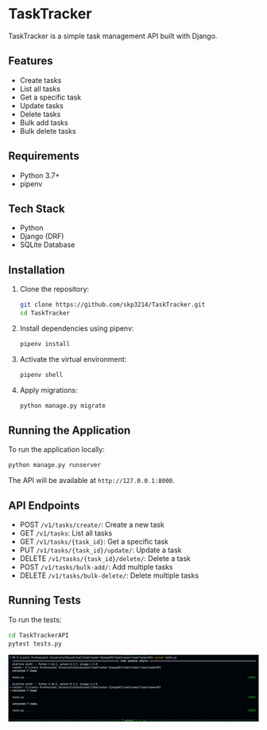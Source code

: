 # TaskTracker

TaskTracker is a simple task management API built with Django.

## Features

- Create tasks
- List all tasks
- Get a specific task
- Update tasks
- Delete tasks
- Bulk add tasks
- Bulk delete tasks

## Requirements

- Python 3.7+
- pipenv

## Tech Stack
- Python
- Django (DRF)
- SQLite Database

## Installation

1. Clone the repository:
   ```sh
   git clone https://github.com/skp3214/TaskTracker.git
   cd TaskTracker
   ```

2. Install dependencies using pipenv:
   ```sh
   pipenv install
   ```

3. Activate the virtual environment:
   ```sh
   pipenv shell
   ```

4. Apply migrations:
   ```sh
   python manage.py migrate
   ```

## Running the Application

To run the application locally:

```sh
python manage.py runserver
```

The API will be available at `http://127.0.0.1:8000`.

## API Endpoints

- POST `/v1/tasks/create/`: Create a new task
- GET `/v1/tasks`: List all tasks
- GET `/v1/tasks/{task_id}`: Get a specific task
- PUT `/v1/tasks/{task_id}/update/`: Update a task
- DELETE `/v1/tasks/{task_id}/delete/`: Delete a task
- POST `/v1/tasks/bulk-add/`: Add multiple tasks
- DELETE `/v1/tasks/bulk-delete/`: Delete multiple tasks

## Running Tests

To run the tests:

```sh
cd TaskTrackerAPI
pytest tests.py
```
![alt text](image.png)
